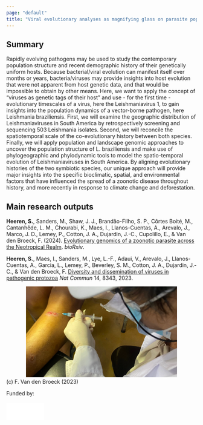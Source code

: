 ```yaml
---
page: "default"
title: "Viral evolutionary analyses as magnifying glass on parasite population dynamics "
---
```


## Summary
Rapidly evolving pathogens may be used to study the contemporary population structure and recent demographic history of their genetically uniform hosts. Because bacterial/viral evolution can manifest itself over months or years, bacteria/viruses may provide insights into host evolution that were not apparent from host genetic data, and that would be impossible to obtain by other means. Here, we want to apply the concept of “viruses as genetic tags of their host” and use - for the first time - evolutionary timescales of a virus, here the Leishmaniavirus 1, to gain insights into the population dynamics of a vector-borne pathogen, here Leishmania braziliensis. First, we will examine the geographic distribution of Leishmaniaviruses in South America by retrospectively screening and sequencing 503 Leishmania isolates. Second, we will reconcile the spatiotemporal scale of the co-evolutionary history between both species. Finally, we will apply population and landscape genomic approaches to uncover the population structure of L. braziliensis and make use of phylogeographic and phylodynamic tools to model the spatio-temporal evolution of Leishmaniaviruses in South America. By aligning evolutionary histories of the two symbiotic species, our unique approach will provide major insights into the specific bioclimatic, spatial, and environmental factors that have influenced the spread of a zoonotic disease throughout history, and more recently in response to climate change and deforestation.
<br />

## Main research outputs
**Heeren, S.**, Sanders, M., Shaw, J. J., Brandão-Filho, S. P., Côrtes Boité, M., Cantanhêde, L. M., Chourabi, K., Maes, I., Llanos-Cuentas, A., Arevalo, J., Marco, J. D., Lemey, P., Cotton, J. A., Dujardin, J.-C., Cupolillo, E., & Van den Broeck, F. (2024). [Evolutionary genomics of a zoonotic parasite across the Neotropical Realm](https://doi.org/10.1101/2024.06.06.597691). *bioRxiv*.

**Heeren, S.**, Maes, I., Sanders, M., Lye, L.-F., Adaui, V., Arevalo, J., Llanos-Cuentas, A., Garcia, L., Lemey, P., Beverley, S. M., Cotton, J. A., Dujardin, J.-C., & Van den Broeck, F. [Diversity and dissemination of viruses in pathogenic protozoa](https://doi.org/10.1038/s41467-023-44085-2) *Nat Commun* 14, 8343, 2023.


<center>
    <img src="/Images/aspirate_Leish.webp" width="400px"/>
</center>
(c) F. Van den Broeck (2023)
<br/>

Funded by: <br/>
<br/>
[<img src="/Images/fwo_wit.png" align="left" width="100px"/>](https://researchportal.be/en/project/viral-evolutionary-analyses-magnifying-glass-parasite-population-dynamics-0)

